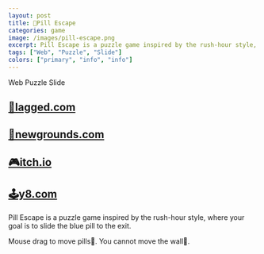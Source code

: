 ```yaml
---
layout: post
title: 💊Pill Escape
categories: game
image: /images/pill-escape.png
excerpt: Pill Escape is a puzzle game inspired by the rush-hour style, where your goal is to slide the blue pill to the exit.
tags: ["Web", "Puzzle", "Slide"]
colors: ["primary", "info", "info"]
---
```


<span class="badge badge-primary">Web</span>
<span class="badge badge-info">Puzzle</span>
<span class="badge badge-info">Slide</span>

## [🎯lagged.com](https://lagged.com/play/6096/)

## [🎨newgrounds.com](https://www.newgrounds.com/portal/view/862830)

## [🎮itch.io](https://sublevelgames.itch.io/pill-escape)

## [🕹️y8.com](https://y8.com/games/pill_escape)

Pill Escape is a puzzle game inspired by the rush-hour style, where your goal is to slide the blue pill to the exit.

Mouse drag to move pills💊.
You cannot move the wall🧱.
